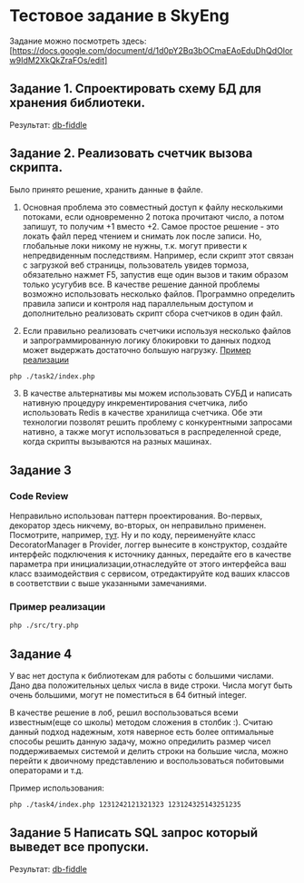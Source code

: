 # Тестовое задание в SkyEng

Задание можно посмотреть здесь: [https://docs.google.com/document/d/1d0pY2Bq3bOCmaEAoEduDhQdOlorw9IdM2XkQkZraFOs/edit]


## Задание 1. Спроектировать схему БД для хранения библиотеки.

Результат: [db-fiddle](https://www.db-fiddle.com/f/oTqUodUdaV337kQfwh8jTW/5) 

## Задание 2. Реализовать счетчик вызова скрипта.

 Было принято решение, хранить данные в файле.

1. Основная проблема это совместный доступ к файлу несколькими потоками, если одновременно 2 потока прочитают число, а потом запишут, то получим +1 вместо +2. Самое простое решение - это локать файл перед чтением и снимать лок после записи. Но, глобальные локи никому не нужны, т.к. могут привести к непредвиденным последствиям. Например, если скрипт этот связан с загрузкой веб страницы, пользователь увидев тормоза, обязательно нажмет F5, запустив еще один вызов и таким образом только усугубив все. В качестве решение данной проблемы возможно использовать несколько файлов. Программно определить правила записи и контроля над параллельным доступом и дополнительно реализовать скрипт сбора счетчиков в один файл.

2. Если правильно реализовать счетчики используя несколько файлов и запрограммированную логику блокировки то данных подход может выдержать достаточно большую нагрузку. [Пример реализации](./task2) 
```bash
php ./task2/index.php
```


3. В качестве альтернативы мы можем использовать СУБД и написать нативную процедуру инкрементирования счетчика, либо использовать Redis в качестве хранилища счетчика. Обе эти технологии позволят решить проблему с конкурентными запросами нативно, а также могут использоваться в распределенной среде, когда скрипты вызываются на разных машинах.

## Задание 3

### Code Review

Неправильно использован паттерн проектирования. Во-первых, декоратор здесь никчему, во-вторых, он неправильно применен. Посмотрите, например, [тут](https://habr.com/company/mailru/blog/325492/). Ну и по коду, переименуйте класс DecoratorManager в <DataType>Provider, логгер вынесите в конструктор, создайте интерфейс подключения к источнику данных, передайте его в качестве параметра при инициализации,отнаследуйте от этого интерфейса ваш класс взаимодействия с сервисом, отредактируйте код ваших классов в соответствии с выше указанными замечаниями. 

### Пример реализации

```bash
php ./src/try.php
```

## Задание 4

У вас нет доступа к библиотекам для работы с большими числами. Дано два положительных целых числа в виде строки. Числа могут быть очень большими, могут не поместиться в 64 битный integer.

В качестве решение в лоб, решил воспользоваться всеми известным(еще со школы) методом сложения в столбик :). Считаю данный подход надежным, хотя наверное есть более оптимальные способы решить данную задачу, можно опредилить размер чисел поддерживаемых системой и делить строки на большие числа, можно перейти к двоичному представлению и воспользоваться побитовыми операторами и т.д.

Пример использования:
``` bash
php ./task4/index.php 1231242121321323 123124325143251235
```

## Задание 5 Написать SQL запрос который выведет все пропуски.

Результат: [db-fiddle](https://www.db-fiddle.com/f/86ALUANE2pLEu7ZiaiHHKG/0) 
